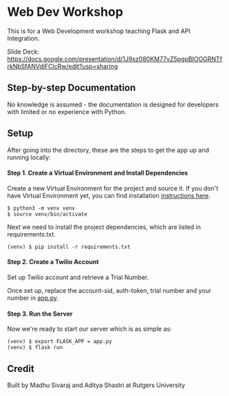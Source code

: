 # Web Dev Workshop

This is for a Web Development workshop teaching Flask and API Integration.

Slide Deck: https://docs.google.com/presentation/d/1J9sz080KM77vZ5pgpBIOOGRNTfrkNbSfANVdiFClcRw/edit?usp=sharing


## Step-by-step Documentation

No knowledge is assumed - the documentation is designed for developers with limited or no experience with Python.

## Setup

After going into the directory, these are the steps to get the app up and running locally:

#### Step 1. Create a Virtual Environment and Install Dependencies

Create a new Virtual Environment for the project and source it. If you don't have Virtual Environment yet, you can find installation  [instructions here](https://virtualenv.readthedocs.org/en/latest/).

```
$ python3 -m venv venv
$ source venv/bin/activate
```

Next we need to install the project dependencies, which are listed in requirements.txt.

```
(venv) $ pip install -r requirements.txt
```


#### Step 2. Create a Twilio Account

Set up Twilio account and retrieve a Trial Number. 

Once set up, replace the account-sid, auth-token, trial number and your number in [app.py]([https://github.com/madhusivaraj/web-dev-workshop/blob/master/app.py](https://github.com/madhusivaraj/web-dev-workshop/blob/master/app.py)).


#### Step 3. Run the Server

Now we're ready to start our server which is as simple as:

```
(venv) $ export FLASK_APP = app.py
(venv) $ flask run
```

## Credit

Built by Madhu Sivaraj and Aditya Shastri at Rutgers University

